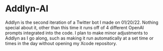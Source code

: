 # Addlyn-AI


Addlyn is the second iteration of a Twitter bot I made on 01/20/22. Nothing special about it, other than this time it runs off of 4 different OpenAI prompts integrated into the code. I plan to make minor adjustments to Addlyn as I go along, such as making it run automatically at a set time or times in the day without opening my Xcode repository. 
